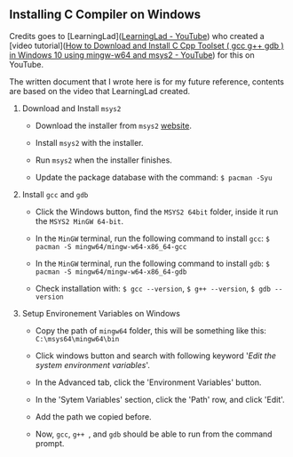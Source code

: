 ## Installing C Compiler on Windows

Credits goes to [LearningLad]([LearningLad - YouTube](https://www.youtube.com/channel/UCvxAt_WebjZ_-pMsxpraROg)) who created a [video tutorial]([How to Download and Install C Cpp Toolset ( gcc g++ gdb ) in Windows 10 using mingw-w64 and msys2 - YouTube](https://youtu.be/0HD0pqVtsmw)) for this on YouTube.

The written document that I wrote here is for my future reference, contents are based on the video that LearningLad created.

1. Download and Install `msys2`
   - Download the installer from `msys2` [website](https://www.msys2.org/).
   
   - Install `msys2` with the installer.
   
   - Run `msys2` when the installer finishes.
   
   - Update the package database with the command:
     `$ pacman -Syu`

2. Install `gcc` and `gdb`
   - Click the Windows button, find the `MSYS2 64bit` folder, inside it run the `MSYS2 MinGW 64-bit`.
   
   - In the `MinGW` terminal, run the following command to install `gcc`:
     `$ pacman -S mingw64/mingw-w64-x86_64-gcc`
   
   - In the `MinGW` terminal, run the following command to install `gdb`:
     `$ pacman -S mingw64/mingw-w64-x86_64-gdb`
   
   - Check installation with:
     `$ gcc --version`, `$ g++ --version`, `$ gdb --version`
3. Setup Environement Variables on Windows
   - Copy the path of `mingw64` folder, this will be something like this:
     `C:\msys64\mingw64\bin`
   
   - Click windows button and search with following keyword '*Edit the system environment variables*'.
   
   - In the Advanced tab, click the 'Environment Variables' button.
   
   - In the 'Sytem Variables' section, click the 'Path' row, and click 'Edit'.
   
   - Add the path we copied before.
   
   - Now, `gcc`, `g++ `, and `gdb` should be able to run from the command prompt.












